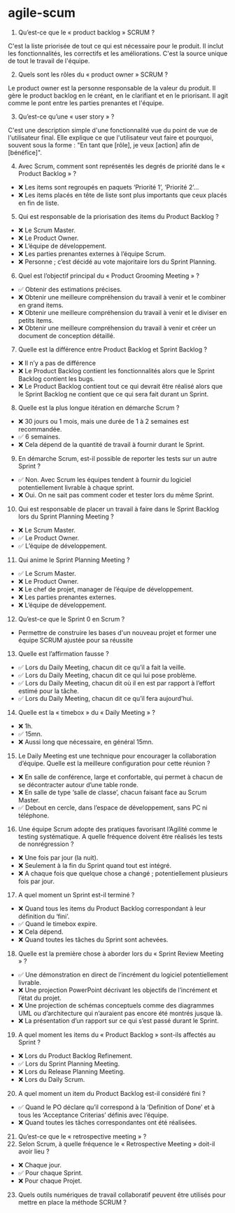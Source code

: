 # agile-scum

1. Qu’est-ce que le « product backlog » SCRUM ?

C'est la liste priorisée de tout ce qui est nécessaire pour le produit. Il inclut les fonctionnalités, les correctifs et les améliorations. C'est la source unique de tout le travail de l'équipe.

2. Quels sont les rôles du « product owner » SCRUM ?

Le product owner est la personne responsable de la valeur du produit. Il gère le product backlog en le créant, en le clarifiant et en le priorisant. Il agit comme le pont entre les parties prenantes et l'équipe.

3. Qu’est-ce qu’une « user story » ?

C'est une description simple d'une fonctionnalité vue du point de vue de l'utilisateur final. Elle explique ce que l'utilisateur veut faire et pourquoi, souvent sous la forme : "En tant que [rôle], je veux [action] afin de [bénéfice]".

4. Avec Scrum, comment sont représentés les degrés de priorité dans le « Product
Backlog » ?
- ❌ Les items sont regroupés en paquets ‘Priorité 1’, ‘Priorité 2’…
- ❌ Les items placés en tête de liste sont plus importants que ceux placés en fin de liste.
  
5. Qui est responsable de la priorisation des items du Product Backlog ?
- ❌ Le Scrum Master.
- ❌ Le Product Owner.
- ❌ L’équipe de développement.
- ❌ Les parties prenantes externes à l’équipe Scrum.
- ❌ Personne ; c’est décidé au vote majoritaire lors du Sprint Planning.
  
6. Quel est l’objectif principal du « Product Grooming Meeting » ?
- ✅ Obtenir des estimations précises.
- ❌ Obtenir une meilleure compréhension du travail à venir et le combiner en grand items.
- ❌ Obtenir une meilleure compréhension du travail à venir et le diviser en petits items.
- ❌ Obtenir une meilleure compréhension du travail à venir et créer un document de
conception détaillé.

7. Quelle est la différence entre Product Backlog et Sprint Backlog ?
- ❌ Il n’y a pas de différence
- ❌ Le Product Backlog contient les fonctionnalités alors que le Sprint Backlog contient les
bugs.
- ❌ Le Product Backlog contient tout ce qui devrait être réalisé alors que le Sprint Backlog
ne contient que ce qui sera fait durant un Sprint.

8. Quelle est la plus longue itération en démarche Scrum ?
- ❌ 30 jours ou 1 mois, mais une durée de 1 à 2 semaines est recommandée.
- ✅ 6 semaines.
- ❌ Cela dépend de la quantité de travail à fournir durant le Sprint.
  
9. En démarche Scrum, est-il possible de reporter les tests sur un autre Sprint ?
- ✅ Non. Avec Scrum les équipes tendent à fournir du logiciel potentiellement livrable à
chaque sprint.
- ❌ Oui. On ne sait pas comment coder et tester lors du même Sprint.
  
10. Qui est responsable de placer un travail à faire dans le Sprint Backlog lors du
Sprint Planning Meeting ?
- ❌ Le Scrum Master.
- ✅ Le Product Owner.
- ✅ L’équipe de développement.
  
11. Qui anime le Sprint Planning Meeting ?
- ✅ Le Scrum Master.
- ❌ Le Product Owner.
- ❌ Le chef de projet, manager de l’équipe de développement.
- ❌ Les parties prenantes externes.
- ❌ L’équipe de développement.
12. Qu’est-ce que le Sprint 0 en Scrum ?
  - Permettre de construire les bases d'un nouveau projet et former une équipe SCRUM ajustée pour sa réussite
13. Quelle est l’affirmation fausse ?
- ✅ Lors du Daily Meeting, chacun dit ce qu’il a fait la veille.
- ✅ Lors du Daily Meeting, chacun dit ce qui lui pose problème.
- ✅ Lors du Daily Meeting, chacun dit où il en est par rapport à l’effort estimé pour la tâche.
- ✅ Lors du Daily Meeting, chacun dit ce qu’il fera aujourd’hui.
14. Quelle est la « timebox » du « Daily Meeting » ?
- ❌ 1h.
- ✅ 15mn.
- ❌ Aussi long que nécessaire, en général 15mn.
15. Le Daily Meeting est une technique pour encourager la collaboration d’équipe.
Quelle est la meilleure configuration pour cette réunion ?
- ❌ En salle de conférence, large et confortable, qui permet à chacun de se décontracter
autour d’une table ronde.
- ❌ En salle de type ‘salle de classe’, chacun faisant face au Scrum Master.
- ✅ Debout en cercle, dans l’espace de développement, sans PC ni téléphone.
16. Une équipe Scrum adopte des pratiques favorisant l’Agilité comme le testing
systématique. A quelle fréquence doivent être réalisés les tests de nonrégression ?
- ❌ Une fois par jour (la nuit).
- ❌ Seulement à la fin du Sprint quand tout est intégré.
- ❌ A chaque fois que quelque chose a changé ; potentiellement plusieurs fois par jour.
17. A quel moment un Sprint est-il terminé ?
- ❌ Quand tous les items du Product Backlog correspondant à leur définition du ‘fini’.
- ✅ Quand le timebox expire.
- ❌ Cela dépend.
- ❌ Quand toutes les tâches du Sprint sont achevées.
18. Quelle est la première chose à aborder lors du « Sprint Review Meeting » ?
- ✅ Une démonstration en direct de l’incrément du logiciel potentiellement livrable.
- ❌ Une projection PowerPoint décrivant les objectifs de l’incrément et l’état du projet.
- ❌ Une projection de schémas conceptuels comme des diagrammes UML ou d’architecture
qui n’auraient pas encore été montrés jusque là.
- ❌ La présentation d’un rapport sur ce qui s’est passé durant le Sprint.
19. A quel moment les items du « Product Backlog » sont-ils affectés au Sprint ?
- ❌ Lors du Product Backlog Refinement.
- ✅ Lors du Sprint Planning Meeting.
- ❌ Lors du Release Planning Meeting.
- ❌ Lors du Daily Scrum.
20. A quel moment un item du Product Backlog est-il considéré fini ?
- ✅ Quand le PO déclare qu’il correspond à la ‘Definition of Done’ et à tous les ‘Acceptance
Criterias’ définis avec l’équipe.
- ❌ Quand toutes les tâches correspondantes ont été réalisées.
21. Qu’est-ce que le « retrospective meeting » ?
22. Selon Scrum, à quelle fréquence le « Retrospective Meeting » doit-il avoir lieu ?
- ❌ Chaque jour.
- ✅ Pour chaque Sprint.
- ❌ Pour chaque Projet.
23. Quels outils numériques de travail collaboratif peuvent être utilisés pour mettre en
place la méthode SCRUM ?

